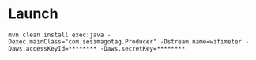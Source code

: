 # Launch

    mvn clean install exec:java -Dexec.mainClass="com.sesimagotag.Producer" -Dstream.name=wifimeter -Daws.accessKeyId=******** -Daws.secretKey=********